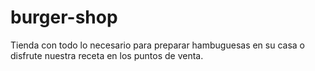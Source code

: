 # burger-shop
Tienda con todo lo necesario para preparar hambuguesas en su casa o disfrute nuestra receta en los puntos de venta.
